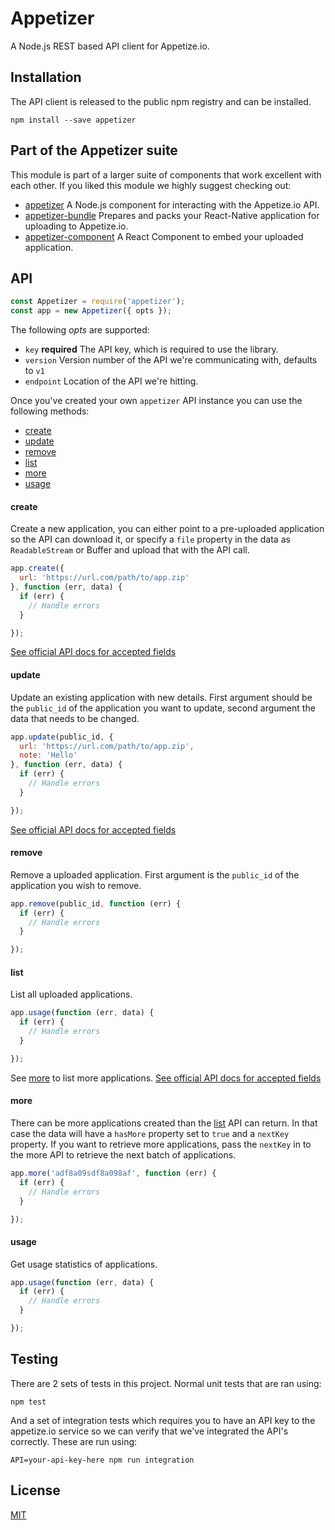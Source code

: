 # Appetizer

A Node.js REST based API client for Appetize.io.

## Installation

The API client is released to the public npm registry and can be installed.

```
npm install --save appetizer
```

## Part of the Appetizer suite

This module is part of a larger suite of components that work excellent with each
other. If you liked this module we highly suggest checking out:

- [appetizer][api] A Node.js component for interacting with the Appetize.io API.
- [appetizer-bundle][bundle] Prepares and packs your React-Native application for uploading to Appetize.io.
- [appetizer-component][component] A React Component to embed your uploaded application.

[api]: https://github.com/godaddy/appetizer
[bundle]: https://github.com/godaddy/appetizer-bundle
[component]: https://github.com/godaddy/appetizer-component

## API

```js
const Appetizer = require('appetizer');
const app = new Appetizer({ opts });
```

The following *opts* are supported:

- `key` **required** The API key, which is required to use the library.
- `version` Version number of the API we're communicating with, defaults to `v1`
- `endpoint` Location of the API we're hitting.

Once you've created your own `appetizer` API instance you can use the following
methods:

- [create](#create)
- [update](#update)
- [remove](#remove)
- [list](#list)
- [more](#more)
- [usage](#usage)

#### create

Create a new application, you can either point to a pre-uploaded application so
the API can download it, or specify a `file` property in the data as
`ReadableStream` or Buffer and upload that with the API call.

```js
app.create({
  url: 'https://url.com/path/to/app.zip'
}, function (err, data) {
  if (err) {
    // Handle errors
  }

});
```

[See official API docs for accepted fields](https://appetize.io/docs#creating-apps)

#### update

Update an existing application with new details. First argument should be the
`public_id` of the application you want to update, second argument the data that
needs to be changed.

```js
app.update(public_id, { 
  url: 'https://url.com/path/to/app.zip',
  note: 'Hello'
}, function (err, data) {
  if (err) {
    // Handle errors
  }

});
```

[See official API docs for accepted fields](https://appetize.io/docs#updating-apps)

#### remove

Remove a uploaded application. First argument is the `public_id` of the
application you wish to remove.

```js
app.remove(public_id, function (err) {
  if (err) {
    // Handle errors
  }

});
```

#### list

List all uploaded applications.

```js
app.usage(function (err, data) {
  if (err) {
    // Handle errors
  }

});
```

See [more](#more) to list more applications.
[See official API docs for accepted fields](https://appetize.io/docs#updating-apps)

#### more

There can be more applications created than the [list](#list) API can return. In
that case the data will have a `hasMore` property set to `true` and a `nextKey`
property. If you want to retrieve more applications, pass the `nextKey` in to
the more API to retrieve the next batch of applications.

```js
app.more('adf8a09sdf8a098af', function (err) {
  if (err) {
    // Handle errors
  }

});
```

#### usage

Get usage statistics of applications.

```js
app.usage(function (err, data) {
  if (err) {
    // Handle errors
  }

});
```

## Testing

There are 2 sets of tests in this project. Normal unit tests that are ran using:

```
npm test
```

And a set of integration tests which requires you to have an API key to the
appetize.io service so we can verify that we've integrated the API's correctly.
These are run using:

```
API=your-api-key-here npm run integration
```

## License

[MIT](LICENSE)
